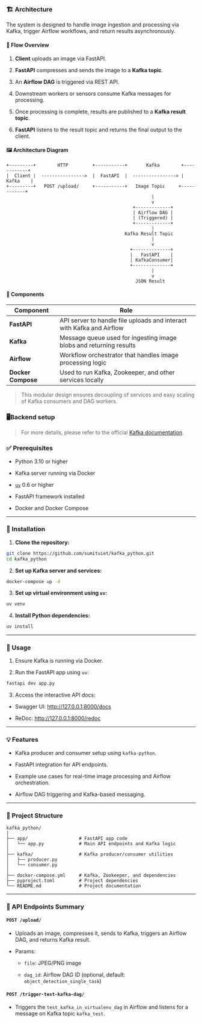 ### 🏗️ Architecture

The system is designed to handle image ingestion and processing via Kafka, trigger Airflow workflows, and return results asynchronously.

#### 🔄 Flow Overview

1. **Client** uploads an image via FastAPI.
  
2. **FastAPI** compresses and sends the image to a **Kafka topic**.
  
3. An **Airflow DAG** is triggered via REST API.
  
4. Downstream workers or sensors consume Kafka messages for processing.
  
5. Once processing is complete, results are published to a **Kafka result topic**.
  
6. **FastAPI** listens to the result topic and returns the final output to the client.
  

#### 🖼️ Architecture Diagram

```
+---------+        HTTP         +-----------+       Kafka        +------------+
|  Client |  ---------------->  |  FastAPI  |  ----------------> |   Kafka    |
+---------+   POST /upload/     +-----------+   Image Topic     +------------+
                                                      |
                                                      v
                                               +-------------+
                                               | Airflow DAG |
                                               | (Triggered) |
                                               +-------------+
                                                      |
                                            Kafka Result Topic
                                                      |
                                                      v
                                              +--------------+
                                              |   FastAPI    |
                                              | KafkaConsumer|
                                              +--------------+
                                                      |
                                                      v
                                                JSON Result
```

#### 🔧 Components

| Component | Role |
| --- | --- |
| **FastAPI** | API server to handle file uploads and interact with Kafka and Airflow |
| **Kafka** | Message queue used for ingesting image blobs and returning results |
| **Airflow** | Workflow orchestrator that handles image processing logic |
| **Docker Compose** | Used to run Kafka, Zookeeper, and other services locally |

> This modular design ensures decoupling of services and easy scaling of Kafka consumers and DAG workers.

### 🖥️Backend setup

> For more details, please refer to the official [Kafka documentation](https://kafka.apache.org/documentation/).

### ✅ Prerequisites

- Python 3.10 or higher
  
- Kafka server running via Docker
  
- [`uv`](https://github.com/astral-sh/uv) 0.6 or higher
  
- FastAPI framework installed
  
- Docker and Docker Compose
  

---

### 🔧 Installation

1. **Clone the repository:**
  
  ```bash
  git clone https://github.com/sumituiet/kafka_python.git
  cd kafka_python
  ```
  
2. **Set up Kafka server and services:**
  
  ```bash
  docker-compose up -d
  ```
  
3. **Set up virtual environment using `uv`:**
  
  ```bash
  uv venv
  ```
  
4. **Install Python dependencies:**
  
  ```bash
  uv install
  ```
  

---

### 🚀 Usage

1. Ensure Kafka is running via Docker.
  
2. Run the FastAPI app using `uv`:
  
  ```bash
  fastapi dev app.py
  ```
  
3. Access the interactive API docs:
  
  - Swagger UI: http://127.0.0.1:8000/docs
    
  - ReDoc: http://127.0.0.1:8000/redoc
    

---

### 💡 Features

- Kafka producer and consumer setup using `kafka-python`.
  
- FastAPI integration for API endpoints.
  
- Example use cases for real-time image processing and Airflow orchestration.
  
- Airflow DAG triggering and Kafka-based messaging.
  

---

### 📁 Project Structure

```
kafka_python/
│
├── app/                   # FastAPI app code
│   └── app.py             # Main API endpoints and Kafka logic
│
├── kafka/                 # Kafka producer/consumer utilities
│   ├── producer.py
│   └── consumer.py
│
├── docker-compose.yml     # Kafka, Zookeeper, and dependencies
├── pyproject.toml         # Project dependencies
└── README.md              # Project documentation
```

---

### 🔗 API Endpoints Summary

#### `POST /upload/`

- Uploads an image, compresses it, sends to Kafka, triggers an Airflow DAG, and returns Kafka result.
  
- Params:
  
  - `file`: JPEG/PNG image
    
  - `dag_id`: Airflow DAG ID (optional, default: `object_detection_single_task`)
    

#### `POST /trigger-test-kafka-dag/`

- Triggers the `test_kafka_in_virtualenv_dag` in Airflow and listens for a message on Kafka topic `kafka_test`.
